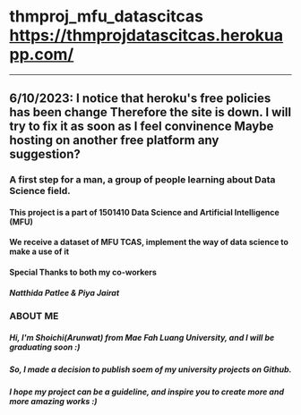 # thmproj_mfu_datascitcas https://thmprojdatascitcas.herokuapp.com/
-----------------------------
6/10/2023: I notice that heroku's free policies has been change
Therefore the site is down. I will try to fix it as soon as I feel convinence
Maybe hosting on another free platform any suggestion?
-----------------------------
### A first step for a man, a group of people learning about Data Science field.
#### This project is a part of 1501410 Data Science and Artificial Intelligence (MFU)
#### We receive a dataset of MFU TCAS, implement the way of data science to make a use of it
#### Special Thanks to both my co-workers
##### Natthida Patlee & Piya Jairat

### ABOUT ME
##### Hi, I'm Shoichi(Arunwat) from Mae Fah Luang University, and I will be graduating soon :)
##### So, I made a decision to publish soem of my university projects on Github.
##### I hope my project can be a guideline, and inspire you to create more and more amazing works :)
